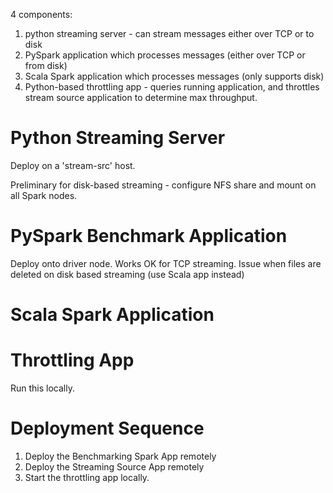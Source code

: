 


4 components:

1. python streaming server - can stream messages either over TCP or to disk
2. PySpark application which processes messages (either over TCP or from disk)
3. Scala Spark application which processes messages (only supports disk)
4. Python-based throttling app - queries running application, and throttles stream source application to determine 
max throughput. 

# Python Streaming Server
Deploy on a 'stream-src' host.

Preliminary for disk-based streaming - configure NFS share and mount on all Spark nodes.

# PySpark Benchmark Application
Deploy onto driver node.
Works OK for TCP streaming. Issue when files are deleted on disk based streaming (use Scala app instead)

# Scala Spark Application

# Throttling App
Run this locally.

# Deployment Sequence
1. Deploy the Benchmarking Spark App remotely
2. Deploy the Streaming Source App remotely
3. Start the throttling app locally.
